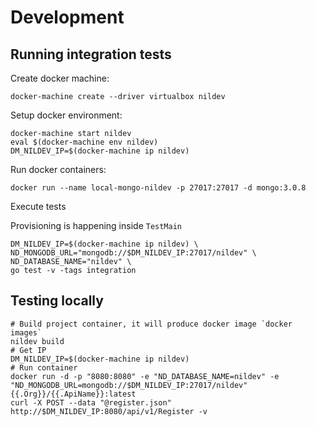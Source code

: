 # Development

## Running integration tests

Create docker machine:
```
docker-machine create --driver virtualbox nildev
```

Setup docker environment:
```
docker-machine start nildev
eval $(docker-machine env nildev)
DM_NILDEV_IP=$(docker-machine ip nildev)
```

Run docker containers:
```
docker run --name local-mongo-nildev -p 27017:27017 -d mongo:3.0.8
```

Execute tests

Provisioning is happening inside `TestMain`
```
DM_NILDEV_IP=$(docker-machine ip nildev) \
ND_MONGODB_URL="mongodb://$DM_NILDEV_IP:27017/nildev" \
ND_DATABASE_NAME="nildev" \
go test -v -tags integration
```

## Testing locally

```
# Build project container, it will produce docker image `docker images`
nildev build
# Get IP 
DM_NILDEV_IP=$(docker-machine ip nildev)
# Run container
docker run -d -p "8080:8080" -e "ND_DATABASE_NAME=nildev" -e "ND_MONGODB_URL=mongodb://$DM_NILDEV_IP:27017/nildev" {{.Org}}/{{.ApiName}}:latest
curl -X POST --data "@register.json" http://$DM_NILDEV_IP:8080/api/v1/Register -v
```
